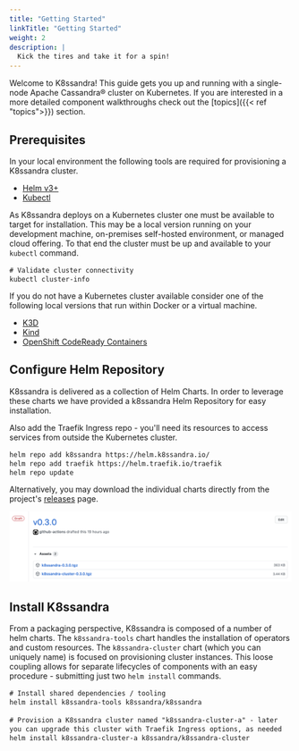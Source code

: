 ```yaml
---
title: "Getting Started"
linkTitle: "Getting Started"
weight: 2
description: |
  Kick the tires and take it for a spin!
---
```


Welcome to K8ssandra! This guide gets you up and running with a single-node Apache Cassandra&reg; cluster on Kubernetes. If you are interested in a more detailed component walkthroughs check out the [topics]({{< ref "topics">}}) section.

## Prerequisites

In your local environment the following tools are required for provisioning a K8ssandra cluster.

* [Helm v3+](https://helm.sh/docs/intro/install/)
* [Kubectl](https://kubernetes.io/docs/tasks/tools/install-kubectl/)

As K8ssandra deploys on a Kubernetes cluster one must be available to target for installation. This may be a local version running on your development machine, on-premises self-hosted environment, or managed cloud offering. To that end the cluster must be up and available to your `kubectl` command.

```console
# Validate cluster connectivity
kubectl cluster-info
```

If you do not have a Kubernetes cluster available consider one of the following local versions that run within Docker or a virtual machine.

* [K3D](https://k3d.io/)
* [Kind](https://kind.sigs.k8s.io/)
* [OpenShift CodeReady Containers](https://developers.redhat.com/products/codeready-containers/overview)

## Configure Helm Repository

K8ssandra is delivered as a collection of Helm Charts. In order to leverage these charts we have provided a k8ssandra Helm Repository for easy installation. 

Also add the Traefik Ingress repo - you'll need its resources to access services from outside the Kubernetes cluster.

```console
helm repo add k8ssandra https://helm.k8ssandra.io/
helm repo add traefik https://helm.traefik.io/traefik
helm repo update
```

Alternatively, you may download the individual charts directly from the project's [releases](https://github.com/k8ssandra/k8ssandra/releases) page.

![K8ssandra Releases](helm-packages3.png)

## Install K8ssandra

From a packaging perspective, K8ssandra is composed of a number of helm charts. The `k8ssandra-tools` chart handles the installation of operators and custom resources. The `k8ssandra-cluster` chart (which you can uniquely name) is focused on provisioning cluster instances. This loose coupling allows for separate lifecycles of components with an easy procedure - submitting just two `helm install` commands.

```console
# Install shared dependencies / tooling
helm install k8ssandra-tools k8ssandra/k8ssandra

# Provision a K8ssandra cluster named "k8ssandra-cluster-a" - later you can upgrade this cluster with Traefik Ingress options, as needed
helm install k8ssandra-cluster-a k8ssandra/k8ssandra-cluster  
```
